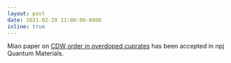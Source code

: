 ```yaml
---
layout: post
date: 2021-02-20 11:00:00-0400
inline: true
---
```


Miao paper on [CDW order in overdoped cuprates](/publications/#miao2020discovery) has been accepted in npj Quantum Materials.
